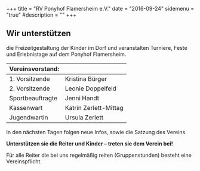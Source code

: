 +++
title = "RV Ponyhof Flamersheim e.V." 
date = "2016-09-24" 
sidemenu = "true" 
#description = ""
+++

## Wir unterstützen
die Freizeitgestaltung der Kinder im Dorf und veranstalten Turniere, Feste und Erlebnistage auf dem Ponyhof Flamersheim.

Vereinsvorstand:   | &nbsp;
 :---------------- | :-----------------
1. Vorsitzende     | Kristina Bürger  
2. Vorsitzende     | Leonie Doppelfeld  
Sportbeauftragte   | Jenni Handt  
Kassenwart         | Katrin Zerlett-Mittag  
Jugendwartin       | Ursula Zerlett  

In den nächsten Tagen folgen neue Infos, sowie die Satzung des Vereins.

**Unterstützen sie die Reiter und Kinder – treten sie dem Verein bei!**

Für alle Reiter die bei uns regelmäßig reiten (Gruppenstunden) besteht eine Vereinspflicht.

